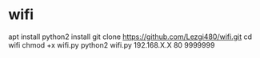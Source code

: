 # wifi
apt install python2
install git clone https://github.com/Lezgi480/wifi.git
cd wifi
chmod +x wifi.py
python2 wifi.py 192.168.X.X 80 9999999

